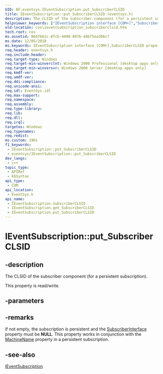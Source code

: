 ```yaml
---
UID: NF:eventsys.IEventSubscription.put_SubscriberCLSID
title: IEventSubscription::put_SubscriberCLSID (eventsys.h)
description: The CLSID of the subscriber component (for a persistent subscription).
helpviewer_keywords: ["IEventSubscription interface [COM+]","SubscriberCLSID property","IEventSubscription.SubscriberCLSID","IEventSubscription.put_SubscriberCLSID","IEventSubscription::SubscriberCLSID","IEventSubscription::get_SubscriberCLSID","IEventSubscription::put_SubscriberCLSID","SubscriberCLSID property [COM+]","SubscriberCLSID property [COM+]","IEventSubscription interface","cos.ieventsubscription_subscriberclsid","eventsys/IEventSubscription::SubscriberCLSID","eventsys/IEventSubscription::get_SubscriberCLSID","eventsys/IEventSubscription::put_SubscriberCLSID","put_SubscriberCLSID"]
old-location: cos\ieventsubscription_subscriberclsid.htm
tech.root: cos
ms.assetid: 004f662c-8fcb-4490-897b-48bf5ea306c7
ms.date: 12/05/2018
ms.keywords: IEventSubscription interface [COM+],SubscriberCLSID property, IEventSubscription.SubscriberCLSID, IEventSubscription.put_SubscriberCLSID, IEventSubscription::SubscriberCLSID, IEventSubscription::get_SubscriberCLSID, IEventSubscription::put_SubscriberCLSID, SubscriberCLSID property [COM+], SubscriberCLSID property [COM+],IEventSubscription interface, cos.ieventsubscription_subscriberclsid, eventsys/IEventSubscription::SubscriberCLSID, eventsys/IEventSubscription::get_SubscriberCLSID, eventsys/IEventSubscription::put_SubscriberCLSID, put_SubscriberCLSID
req.header: eventsys.h
req.include-header: 
req.target-type: Windows
req.target-min-winverclnt: Windows 2000 Professional [desktop apps only]
req.target-min-winversvr: Windows 2000 Server [desktop apps only]
req.kmdf-ver: 
req.umdf-ver: 
req.ddi-compliance: 
req.unicode-ansi: 
req.idl: EventSys.idl
req.max-support: 
req.namespace: 
req.assembly: 
req.type-library: 
req.lib: 
req.dll: 
req.irql: 
targetos: Windows
req.typenames: 
req.redist: 
ms.custom: 19H1
f1_keywords:
 - IEventSubscription::put_SubscriberCLSID
 - eventsys/IEventSubscription::put_SubscriberCLSID
dev_langs:
 - c++
topic_type:
 - APIRef
 - kbSyntax
api_type:
 - COM
api_location:
 - EventSys.h
api_name:
 - IEventSubscription.SubscriberCLSID
 - IEventSubscription.get_SubscriberCLSID
 - IEventSubscription.put_SubscriberCLSID
---
```


# IEventSubscription::put_SubscriberCLSID


## -description

The CLSID of the subscriber component (for a persistent subscription).

This property is read/write.

## -parameters

## -remarks

If not empty, the subscription is persistent and the <a href="https://docs.microsoft.com/windows/desktop/api/eventsys/nf-eventsys-ieventsubscription-get_subscriberinterface">SubscriberInterface</a> property must be <b>NULL</b>. This property works in conjunction with the <a href="https://docs.microsoft.com/windows/desktop/api/eventsys/nf-eventsys-ieventsubscription-get_machinename">MachineName</a> property in a persistent subscription.

## -see-also

<a href="https://docs.microsoft.com/windows/desktop/api/eventsys/nn-eventsys-ieventsubscription">IEventSubscription</a>

